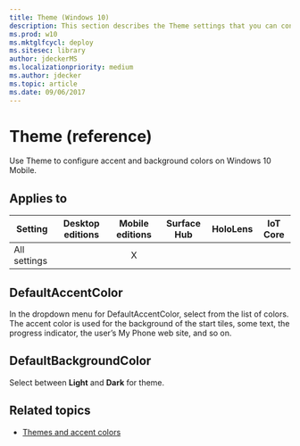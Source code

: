 ```yaml
---
title: Theme (Windows 10)
description: This section describes the Theme settings that you can configure in provisioning packages for Windows 10 using Windows Configuration Designer.
ms.prod: w10
ms.mktglfcycl: deploy
ms.sitesec: library
author: jdeckerMS
ms.localizationpriority: medium
ms.author: jdecker
ms.topic: article
ms.date: 09/06/2017
---
```


# Theme (reference)

Use Theme to configure accent and background colors on Windows 10 Mobile.

## Applies to

| Setting   | Desktop editions | Mobile editions | Surface Hub | HoloLens | IoT Core |
| --- | :---: | :---: | :---: | :---: | :---: |
| All settings |  | X |  |  |   |

## DefaultAccentColor

In the dropdown menu for DefaultAccentColor, select from the list of colors. The accent color is used for the background of the start tiles, some text, the progress indicator, the user’s My Phone web site, and so on.


## DefaultBackgroundColor

Select between **Light** and **Dark** for theme. 


## Related topics

- [Themes and accent colors](https://msdn.microsoft.com/library/windows/hardware/dn772323(v=vs.85).aspx)
